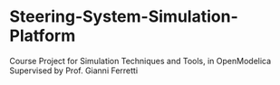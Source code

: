 # Steering-System-Simulation-Platform
Course Project for Simulation Techniques and Tools, in OpenModelica
Supervised by Prof. Gianni Ferretti
